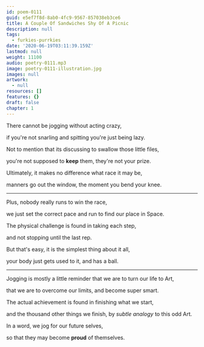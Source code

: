 ```yaml
---
id: poem-0111
guid: e5ef7f8d-8ab0-4fc9-9567-857038eb3ce6
title: A Couple Of Sandwiches Shy Of A Picnic
description: null
tags:
  - furkies-purrkies
date: '2020-06-19T03:11:39.159Z'
lastmod: null
weight: 11100
audio: poetry-0111.mp3
image: poetry-0111-illustration.jpg
images: null
artwork:
  - null
resources: []
features: {}
draft: false
chapter: 1
---
```


There cannot be jogging without acting crazy,

if you're not snarling and spitting you're just being lazy.

Not to mention that its discussing to swallow those little files,

you're not supposed to **keep** them, they're not your prize.

Ultimately, it makes no difference what race it may be,

manners go out the window, the moment you bend your knee.

---

Plus, nobody really runs to win the race,

we just set the correct pace and run to find our place in Space.

The physical challenge is found in taking each step,

and not stopping until the last rep.

But that's easy, it is the simplest thing about it all,

your body just gets used to it, and has a ball.

---

Jogging is mostly a little reminder that we are to turn our life to Art,

that we are to overcome our limits, and become super smart.

The actual achievement is found in finishing what we start,

and the thousand other things we finish, by *subtle analogy* to this odd Art.

In a word, we jog for our future selves,

so that they may become **proud** of themselves.
